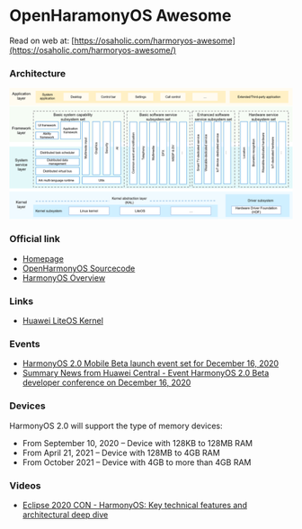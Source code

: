 # OpenHaramonyOS Awesome
Read on web at: [https://osaholic.com/harmoryos-awesome](https://osaholic.com/harmoryos-awesome/)
### Architecture
![harmony archtecture](image/architecture.png)
### Official link
- [Homepage](https://developer.harmonyos.com/en/home/)
- [OpenHarmonyOS Sourcecode](https://gitee.com/openharmony)
- [HarmonyOS Overview](https://developer.harmonyos.com/en/docs/documentation/doc-guides/harmonyos-overview-0000000000011903)
### Links
- [Huawei LiteOS Kernel](https://liteos.github.io/en/kernel/#highlights-of-huawei-liteos-kernel)
### Events
- [HarmonyOS 2.0 Mobile Beta launch event set for December 16, 2020](https://osaholic.com/harmonyos-20-mobile-beta-launch-event-set-for-december-16-check-full-event-schedule/)
- [Summary News from Huawei Central - Event HarmonyOS 2.0 Beta developer conference on December 16, 2020](https://osaholic.com/summary-news-from-huawei-central-event-harmonyos-20-beta-developer-conference-on-december-16/)

### Devices
HarmonyOS 2.0 will support the type of memory devices:
- From September 10, 2020 – Device with 128KB to 128MB RAM
- From April 21, 2021 – Device with 128MB to 4GB RAM
- From October 2021 – Device with 4GB to more than 4GB RAM
### Videos
- [Eclipse 2020 CON - HarmonyOS: Key technical features and architectural deep dive](https://www.youtube.com/watch?v=G4l1a1HqjEI&feature=emb_logo&ab_channel=EclipseFoundation)
